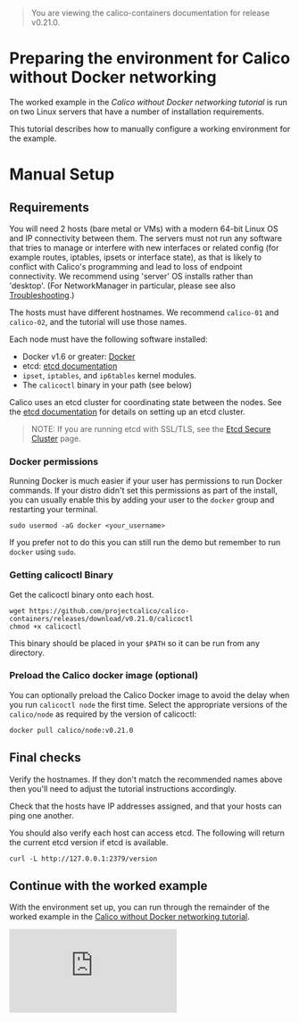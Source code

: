 > You are viewing the calico-containers documentation for release v0.21.0.

# Preparing the environment for Calico without Docker networking

The worked example in the _Calico without Docker networking tutorial_ is run on
two Linux servers that have a number of installation requirements.

This tutorial describes how to manually configure a working environment for
the example.

# Manual Setup

## Requirements

You will need 2 hosts (bare metal or VMs) with a modern 64-bit Linux OS and IP
connectivity between them.  The servers must not run any software that tries to
manage or interfere with new interfaces or related config (for example routes,
iptables, ipsets or interface state), as that is likely to conflict with
Calico's programming and lead to loss of endpoint connectivity.  We recommend
using 'server' OS installs rather than 'desktop'.  (For NetworkManager in
particular, please see also [Troubleshooting](../../Troubleshooting.md).)

The hosts must have different hostnames.  We recommend `calico-01` and
`calico-02`, and the tutorial will use those names.

Each node must have the following software installed:

- Docker v1.6 or greater: [Docker][docker]
- etcd: [etcd documentation][etcd]
- `ipset`, `iptables`, and `ip6tables` kernel modules.
- The `calicoctl` binary in your path (see below)

Calico uses an etcd cluster for coordinating state between the nodes.  See the
[etcd documentation][etcd] for details on setting up an etcd cluster.

> NOTE: If you are running etcd with SSL/TLS, see the [Etcd Secure Cluster](../../EtcdSecureCluster.md)
> page.

### Docker permissions

Running Docker is much easier if your user has permissions to run Docker
commands. If your distro didn't set this permissions as part of the install,
you can usually enable this by adding your user to the `docker` group and
restarting your terminal.

    sudo usermod -aG docker <your_username>

If you prefer not to do this you can still run the demo but remember to run
`docker` using `sudo`.

### Getting calicoctl Binary

Get the calicoctl binary onto each host.

	wget https://github.com/projectcalico/calico-containers/releases/download/v0.21.0/calicoctl
	chmod +x calicoctl

This binary should be placed in your `$PATH` so it can be run from any
directory.

### Preload the Calico docker image (optional)

You can optionally preload the Calico Docker image to avoid the delay when you
run `calicoctl node` the first time.  Select the appropriate versions of the
`calico/node` as required by the version of calicoctl:

    docker pull calico/node:v0.21.0

## Final checks

Verify the hostnames.  If they don't match the recommended names above then
you'll need to adjust the tutorial instructions accordingly.

Check that the hosts have IP addresses assigned, and that your hosts can ping
one another.

You should also verify each host can access etcd.  The following will return
the current etcd version if etcd is available.

    curl -L http://127.0.0.1:2379/version

## Continue with the worked example

With the environment set up, you can run through the remainder of the worked
example in the [Calico without Docker networking tutorial](README.md).

[etcd]: https://coreos.com/etcd/docs/latest/
[calico-releases]: https://github.com/projectcalico/calico-containers/releases/
[docker]: http://www.docker.com
[![Analytics](https://calico-ga-beacon.appspot.com/UA-52125893-3/calico-containers/docs/calico-with-docker/without-docker-networking/ManualSetup.md?pixel)](https://github.com/igrigorik/ga-beacon)
